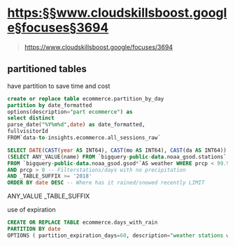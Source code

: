 
# <https:§§www.cloudskillsboost.google§focuses§3694>
> <https://www.cloudskillsboost.google/focuses/3694>

## partitioned tables
have partition to save time and cost

```sql
create or replace table ecommerce.partition_by_day 
partition by date_formatted
options(description="part ecommerce") as
select distinct 
parse_date("%Y%m%d",date) as date_formatted,
fullvisitorId 
FROM`data-to-insights.ecommerce.all_sessions_raw`
```

```sql
SELECT DATE(CAST(year AS INT64), CAST(mo AS INT64), CAST(da AS INT64)) AS date, 
(SELECT ANY_VALUE(name) FROM `bigquery-public-data.noaa_gsod.stations` AS stations WHERE stations.usaf = stn) AS station_name, --Stations may have multiple names prcp 
FROM `bigquery-public-data.noaa_gsod.gsod*`AS weather WHERE prcp < 99.9 -- Filter unknown values 
AND prcp > 0 -- Filterstations/days with no precipitation 
AND _TABLE_SUFFIX >= '2018' 
ORDER BY date DESC -- Where has it rained/snowed recently LIMIT 
```

ANY_VALUE
_TABLE_SUFFIX

use of expiration
```sql
CREATE OR REPLACE TABLE ecommerce.days_with_rain 
PARTITION BY date 
OPTIONS ( partition_expiration_days=60, description="weather stations withprecipitation, partitioned by day" ) AS
```

